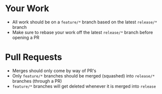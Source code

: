 # Your Work
- All work should be on a `feature/*` branch based on the latest `release/*` branch
- Make sure to rebase your work off the latest `release/*` branch before opening a PR

# Pull Requests
- Merges should only come by way of PR's
- Only `feature/*` branches should be merged (squashed) into `release/*` branches (through a PR)
- `feature/*` branches will get deleted whenever it is merged into `release`
